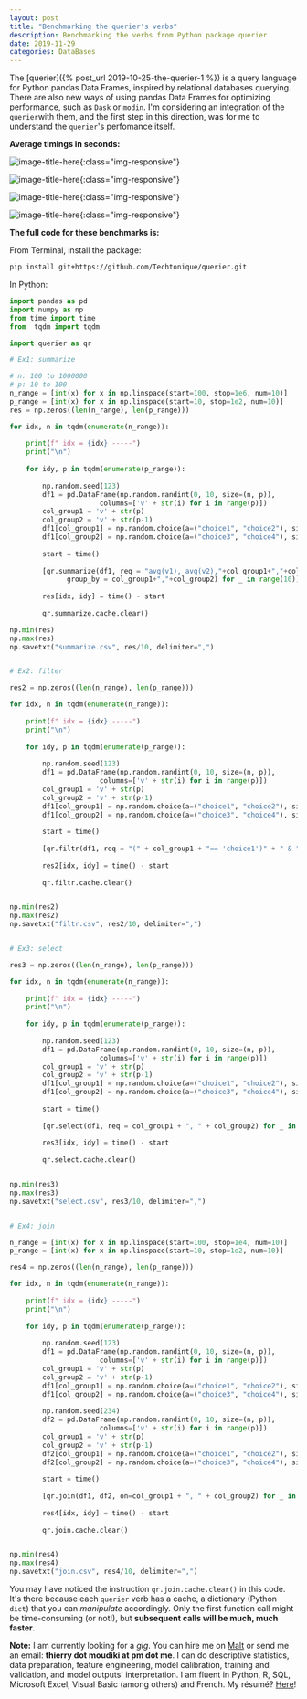 ```yaml
---
layout: post
title: "Benchmarking the querier's verbs"
description: Benchmarking the verbs from Python package querier
date: 2019-11-29
categories: DataBases
---
```


The [querier]({% post_url 2019-10-25-the-querier-1 %}) is a query language for Python pandas Data Frames, inspired by relational databases querying. There are also new ways of using pandas Data Frames for optimizing performance, such as `Dask` or `modin`. I'm considering an  integration of the `querier`with them, and the first step in this direction, was for me to understand the `querier`'s perfomance itself.


__Average timings in seconds:__

![image-title-here]({{base}}/images/2019-11-29/2019-11-29-image1.png){:class="img-responsive"}

![image-title-here]({{base}}/images/2019-11-29/2019-11-29-image2.png){:class="img-responsive"}

![image-title-here]({{base}}/images/2019-11-29/2019-11-29-image3.png){:class="img-responsive"}

![image-title-here]({{base}}/images/2019-11-29/2019-11-29-image4.png){:class="img-responsive"}

__The full code for these benchmarks is:__


From Terminal, install the package:

```bash
pip install git+https://github.com/Techtonique/querier.git
```

In Python: 

```python
import pandas as pd
import numpy as np
from time import time
from  tqdm import tqdm

import querier as qr

# Ex1: summarize

# n: 100 to 1000000
# p: 10 to 100
n_range = [int(x) for x in np.linspace(start=100, stop=1e6, num=10)]
p_range = [int(x) for x in np.linspace(start=10, stop=1e2, num=10)]
res = np.zeros((len(n_range), len(p_range)))

for idx, n in tqdm(enumerate(n_range)):
    
    print(f" idx = {idx} -----")
    print("\n")
    
    for idy, p in tqdm(enumerate(p_range)):
    
        np.random.seed(123)
        df1 = pd.DataFrame(np.random.randint(0, 10, size=(n, p)), 
                      columns=['v' + str(i) for i in range(p)])
        col_group1 = 'v' + str(p)
        col_group2 = 'v' + str(p-1)
        df1[col_group1] = np.random.choice(a=("choice1", "choice2"), size=n)
        df1[col_group2] = np.random.choice(a=("choice3", "choice4"), size=n)
        
        start = time()
        
        [qr.summarize(df1, req = "avg(v1), avg(v2),"+col_group1+","+col_group2, 
              group_by = col_group1+","+col_group2) for _ in range(10)]                
        
        res[idx, idy] = time() - start
        
        qr.summarize.cache.clear()

np.min(res)
np.max(res)
np.savetxt("summarize.csv", res/10, delimiter=",")


# Ex2: filter

res2 = np.zeros((len(n_range), len(p_range)))

for idx, n in tqdm(enumerate(n_range)):
    
    print(f" idx = {idx} -----")
    print("\n")
    
    for idy, p in tqdm(enumerate(p_range)):
    
        np.random.seed(123)
        df1 = pd.DataFrame(np.random.randint(0, 10, size=(n, p)), 
                      columns=['v' + str(i) for i in range(p)])
        col_group1 = 'v' + str(p)
        col_group2 = 'v' + str(p-1)
        df1[col_group1] = np.random.choice(a=("choice1", "choice2"), size=n)
        df1[col_group2] = np.random.choice(a=("choice3", "choice4"), size=n)
        
        start = time()
        
        [qr.filtr(df1, req = "(" + col_group1 + "== 'choice1')" + " & " + "(" + col_group2 + "== 'choice4')") for _ in range(10)]                
        
        res2[idx, idy] = time() - start
        
        qr.filtr.cache.clear()


np.min(res2)
np.max(res2)
np.savetxt("filtr.csv", res2/10, delimiter=",")


# Ex3: select

res3 = np.zeros((len(n_range), len(p_range)))

for idx, n in tqdm(enumerate(n_range)):
    
    print(f" idx = {idx} -----")
    print("\n")
    
    for idy, p in tqdm(enumerate(p_range)):
    
        np.random.seed(123)
        df1 = pd.DataFrame(np.random.randint(0, 10, size=(n, p)), 
                      columns=['v' + str(i) for i in range(p)])
        col_group1 = 'v' + str(p)
        col_group2 = 'v' + str(p-1)
        df1[col_group1] = np.random.choice(a=("choice1", "choice2"), size=n)
        df1[col_group2] = np.random.choice(a=("choice3", "choice4"), size=n)
        
        start = time()
        
        [qr.select(df1, req = col_group1 + ", " + col_group2) for _ in range(10)]                
        
        res3[idx, idy] = time() - start
        
        qr.select.cache.clear()


np.min(res3)
np.max(res3)
np.savetxt("select.csv", res3/10, delimiter=",")


# Ex4: join

n_range = [int(x) for x in np.linspace(start=100, stop=1e4, num=10)]
p_range = [int(x) for x in np.linspace(start=10, stop=1e2, num=10)]

res4 = np.zeros((len(n_range), len(p_range)))

for idx, n in tqdm(enumerate(n_range)):
    
    print(f" idx = {idx} -----")
    print("\n")
    
    for idy, p in tqdm(enumerate(p_range)):
    
        np.random.seed(123)
        df1 = pd.DataFrame(np.random.randint(0, 10, size=(n, p)), 
                      columns=['v' + str(i) for i in range(p)])
        col_group1 = 'v' + str(p)
        col_group2 = 'v' + str(p-1)
        df1[col_group1] = np.random.choice(a=("choice1", "choice2"), size=n)
        df1[col_group2] = np.random.choice(a=("choice3", "choice4"), size=n)
        
        np.random.seed(234)
        df2 = pd.DataFrame(np.random.randint(0, 10, size=(n, p)), 
                      columns=['v' + str(i) for i in range(p)])
        col_group1 = 'v' + str(p)
        col_group2 = 'v' + str(p-1)
        df2[col_group1] = np.random.choice(a=("choice1", "choice2"), size=n)
        df2[col_group2] = np.random.choice(a=("choice3", "choice4"), size=n)
        
        start = time()
        
        [qr.join(df1, df2, on=col_group1 + ", " + col_group2) for _ in range(10)]                
        
        res4[idx, idy] = time() - start
        
        qr.join.cache.clear()


np.min(res4)
np.max(res4)
np.savetxt("join.csv", res4/10, delimiter=",")
```

You may have noticed the instruction `qr.join.cache.clear()` in this code. It's there because each `querier` verb has a cache, a dictionary (Python `dict`) that you can _manipulate_ accordingly. Only the first function call might be time-consuming (or not!), but __subsequent calls will be much, much faster__. 

__Note:__ I am currently looking for a _gig_. You can hire me on [Malt](https://www.malt.fr/profile/thierrymoudiki) or send me an email: __thierry dot moudiki at pm dot me__. I can do descriptive statistics, data preparation, feature engineering, model calibration, training and validation, and model outputs' interpretation. I am fluent in Python, R, SQL, Microsoft Excel, Visual Basic (among others) and French. My résumé? [Here]({{base}}/cv/thierry-moudiki.pdf)!





